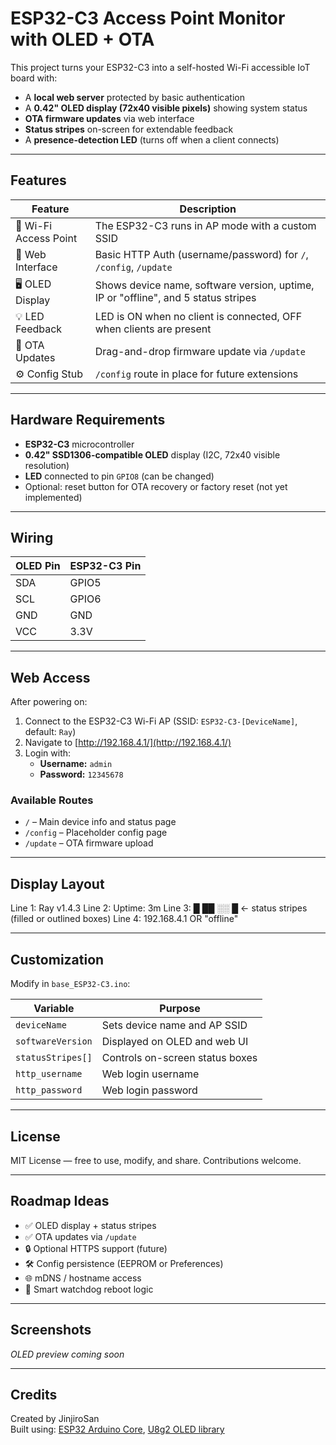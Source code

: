 # ESP32-C3 Access Point Monitor with OLED + OTA

This project turns your ESP32-C3 into a self-hosted Wi-Fi accessible IoT board with:

- A **local web server** protected by basic authentication
- A **0.42" OLED display (72x40 visible pixels)** showing system status
- **OTA firmware updates** via web interface
- **Status stripes** on-screen for extendable feedback
- A **presence-detection LED** (turns off when a client connects)

---

## Features

| Feature             | Description                                                  |
|---------------------|--------------------------------------------------------------|
| 📡 Wi-Fi Access Point | The ESP32-C3 runs in AP mode with a custom SSID             |
| 🔐 Web Interface     | Basic HTTP Auth (username/password) for `/`, `/config`, `/update` |
| 🖥️ OLED Display      | Shows device name, software version, uptime, IP or "offline", and 5 status stripes |
| 💡 LED Feedback      | LED is ON when no client is connected, OFF when clients are present |
| 🔁 OTA Updates       | Drag-and-drop firmware update via `/update`                  |
| ⚙️ Config Stub       | `/config` route in place for future extensions               |

---

## Hardware Requirements

- **ESP32-C3** microcontroller
- **0.42" SSD1306-compatible OLED** display (I2C, 72x40 visible resolution)
- **LED** connected to pin `GPIO8` (can be changed)
- Optional: reset button for OTA recovery or factory reset (not yet implemented)

---

## Wiring

| OLED Pin | ESP32-C3 Pin |
|----------|--------------|
| SDA      | GPIO5        |
| SCL      | GPIO6        |
| GND      | GND          |
| VCC      | 3.3V         |

---

## Web Access

After powering on:
1. Connect to the ESP32-C3 Wi-Fi AP (SSID: `ESP32-C3-[DeviceName]`, default: `Ray`)
2. Navigate to [http://192.168.4.1/](http://192.168.4.1/)
3. Login with:
   - **Username:** `admin`
   - **Password:** `12345678`

### Available Routes

- `/` – Main device info and status page
- `/config` – Placeholder config page
- `/update` – OTA firmware upload

---

## Display Layout

Line 1: Ray v1.4.3
Line 2: Uptime: 3m
Line 3: █ ██ ░░ █ ← status stripes (filled or outlined boxes)
Line 4: 192.168.4.1 OR "offline"


---

## Customization

Modify in `base_ESP32-C3.ino`:

| Variable           | Purpose                             |
|--------------------|-------------------------------------|
| `deviceName`       | Sets device name and AP SSID        |
| `softwareVersion`  | Displayed on OLED and web UI        |
| `statusStripes[]`  | Controls on-screen status boxes     |
| `http_username`    | Web login username                  |
| `http_password`    | Web login password                  |

---

## License

MIT License — free to use, modify, and share. Contributions welcome.

---

## Roadmap Ideas

- ✅ OLED display + status stripes
- ✅ OTA updates via `/update`
- 🔒 Optional HTTPS support (future)
- 🛠️ Config persistence (EEPROM or Preferences)
- 🌐 mDNS / hostname access
- 🧠 Smart watchdog reboot logic

---

## Screenshots

_OLED preview coming soon_

---

## Credits

Created by JinjiroSan  
Built using: [ESP32 Arduino Core](https://github.com/espressif/arduino-esp32), [U8g2 OLED library](https://github.com/olikraus/u8g2)

